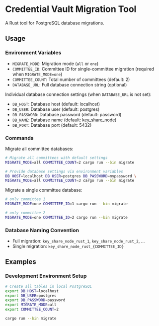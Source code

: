 # Credential Vault Migration Tool

A Rust tool for PostgreSQL database migrations.

## Usage

### Environment Variables

- `MIGRATE_MODE`: Migration mode (`all` or `one`)
- `COMMITTEE_ID`: Committee ID for single-committee migration (required when
  `MIGRATE_MODE=one`)
- `COMMITTEE_COUNT`: Total number of committees (default: 2)
- `DATABASE_URL`: Full database connection string (optional)

Individual database connection settings (when `DATABASE_URL` is not set):

- `DB_HOST`: Database host (default: localhost)
- `DB_USER`: Database user (default: postgres)
- `DB_PASSWORD`: Database password (default: password)
- `DB_NAME`: Database name (default: key_share_node)
- `DB_PORT`: Database port (default: 5432)

### Commands

Migrate all committee databases:

```bash
# Migrate all committees with default settings
MIGRATE_MODE=all COMMITTEE_COUNT=2 cargo run --bin migrate

# Provide database settings via environment variables
DB_HOST=localhost DB_USER=postgres DB_PASSWORD=mypassword \
MIGRATE_MODE=all COMMITTEE_COUNT=3 cargo run --bin migrate
```

Migrate a single committee database:

```bash
# only committee 1
MIGRATE_MODE=one COMMITTEE_ID=1 cargo run --bin migrate

# only committee 2
MIGRATE_MODE=one COMMITTEE_ID=2 cargo run --bin migrate
```

### Database Naming Convention

- Full migration: `key_share_node_rust_1`, `key_share_node_rust_2`, ...
- Single migration: `key_share_node_rust_{COMMITTEE_ID}`

## Examples

### Development Environment Setup

```bash
# Create all tables in local PostgreSQL
export DB_HOST=localhost
export DB_USER=postgres
export DB_PASSWORD=password
export MIGRATE_MODE=all
export COMMITTEE_COUNT=2

cargo run --bin migrate
```
